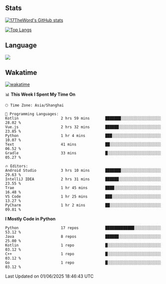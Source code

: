 ## Stats

[![17TheWord's GitHub stats](https://github-readme-stats.vercel.app/api?username=17TheWord&count_private=true&show_icons=true)](https://github.com/anuraghazra/github-readme-stats)

[![Top Langs](https://github-readme-stats.vercel.app/api/top-langs/?username=17TheWord&layout=compact&hide=html)](https://github.com/anuraghazra/github-readme-stats)

## Language

<img align="center" src="https://github-readme-stats-theword.vercel.app/api/wakatime?username=559772f0-9c03-4114-9e11-1b4b8b998e10&layout=compact&theme=dracula&hide_border=true">

## Wakatime

[![wakatime](https://wakatime.com/badge/user/559772f0-9c03-4114-9e11-1b4b8b998e10.svg)](https://wakatime.com/@559772f0-9c03-4114-9e11-1b4b8b998e10)

<!--START_SECTION:waka-->
📊 **This Week I Spent My Time On** 

```text
🕑︎ Time Zone: Asia/Shanghai

💬 Programming Languages: 
Kotlin                   2 hrs 59 mins       ███████░░░░░░░░░░░░░░░░░░   28.02 % 
Vue.js                   2 hrs 32 mins       ██████░░░░░░░░░░░░░░░░░░░   23.85 % 
Python                   1 hr 4 mins         ███░░░░░░░░░░░░░░░░░░░░░░   10.07 % 
Text                     41 mins             ██░░░░░░░░░░░░░░░░░░░░░░░   06.52 % 
Gradle                   33 mins             █░░░░░░░░░░░░░░░░░░░░░░░░   05.27 % 

🔥 Editors: 
Android Studio           3 hrs 10 mins       ███████░░░░░░░░░░░░░░░░░░   29.63 % 
IntelliJ IDEA            2 hrs 31 mins       ██████░░░░░░░░░░░░░░░░░░░   23.55 % 
Trae                     1 hr 45 mins        ████░░░░░░░░░░░░░░░░░░░░░   16.48 % 
VS Code                  1 hr 25 mins        ███░░░░░░░░░░░░░░░░░░░░░░   13.27 % 
PyCharm                  1 hr 2 mins         ██░░░░░░░░░░░░░░░░░░░░░░░   09.81 % 
```

**I Mostly Code in Python** 

```text
Python                   17 repos            █████████████░░░░░░░░░░░░   53.12 % 
Java                     8 repos             ██████░░░░░░░░░░░░░░░░░░░   25.00 % 
Kotlin                   1 repo              █░░░░░░░░░░░░░░░░░░░░░░░░   03.12 % 
C++                      1 repo              █░░░░░░░░░░░░░░░░░░░░░░░░   03.12 % 
Go                       1 repo              █░░░░░░░░░░░░░░░░░░░░░░░░   03.12 % 
```




 Last Updated on 01/06/2025 18:46:43 UTC
<!--END_SECTION:waka-->
